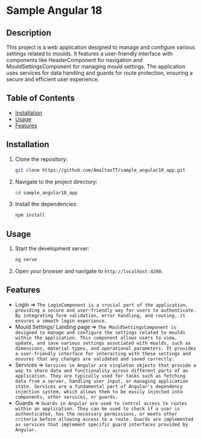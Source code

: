 # Sample Angular 18 

## Description

This project is a web application designed to manage and configure various settings related to moulds. It features a user-friendly interface with components like HeaderComponent for navigation and MouldSettingsComponent for managing mould settings. The application uses services for data handling and guards for route protection, ensuring a secure and efficient user experience.

## Table of Contents

- [Installation](#installation)
- [Usage](#usage)
- [Features](#features)

## Installation

1. Clone the repository:
    ```sh
    git clone https://github.com/AmaltasTT/sample_angular18_app.git
    ```
2. Navigate to the project directory:
    ```sh
    cd sample_angular18_app
    ```
3. Install the dependencies:
    ```sh
    npm install
    ```

## Usage

1. Start the development server:
    ```sh
    ng serve
    ```
2. Open your browser and navigate to `http://localhost:4200`.

## Features

- Login => 
```The LoginComponent is a crucial part of the application, providing a secure and user-friendly way for users to authenticate. By integrating form validation, error handling, and routing, it ensures a smooth login experience. ```
- Mould Settings/ Landing page =>
```The MouldSettingsComponent is designed to manage and configure the settings related to moulds within the application. This component allows users to view, update, and save various settings associated with moulds, such as dimensions, material types, and operational parameters. It provides a user-friendly interface for interacting with these settings and ensures that any changes are validated and saved correctly.```
- Services =>
```Services in Angular are singleton objects that provide a way to share data and functionality across different parts of an application. They are typically used for tasks such as fetching data from a server, handling user input, or managing application state. Services are a fundamental part of Angular's dependency injection system, which allows them to be easily injected into components, other services, or guards. ```
- Guards =>
```Guards in Angular are used to control access to routes within an application. They can be used to check if a user is authenticated, has the necessary permissions, or meets other criteria before allowing access to a route. Guards are implemented as services that implement specific guard interfaces provided by Angular.```
